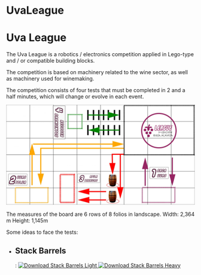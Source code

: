 # UvaLeague
<h1>Uva League</h1>
<p>The Uva League is a robotics / electronics competition applied in Lego-type and / or compatible building blocks.</p>

<p>The competition is based on machinery related to the wine sector, as well as machinery used for winemaking.</p>

<p>The competition consists of four tests that must be completed in 2 and a half minutes, which will change or evolve in each event.</p>

<div style="width: 100%; padding: 0; margin: 0 auto;">
    <img border="0" alt="Uva League" src="https://github.com/joseRamonLeon/uvaleague/blob/master/images/tableroUvaLeague-2880x1527.jpg">
</div>

<p>The measures of the board are 6 rows of 8 folios in landscape.
    Width: 2,364 m Height: 1,145m</p>
<p>Some ideas to face the tests:</p>

<ul>
<li><h2>Stack Barrels</h2>: 
    <span style="margin: 10px auto; text-align: center;">
        <a href="https://github.com/joseRamonLeon/uvaleague/blob/master/pdf/stackbarrelslight.pdf" target="_blank">
        <img border="0" alt="Download Stack Barrels Light" src="https://github.com/joseRamonLeon/uvaleague/stackbarrelslight.png" width="260" height="182">
    </a>
    </span>
    <span style="margin: 10px auto; text-align: center;">
    <a href="https://github.com/joseRamonLeon/uvaleague/pdf/stackbarrelsheavy.pdf" target="_blank">
        <img border="0" alt="Download Stack Barrels Heavy" src="https://github.com/joseRamonLeon/uvaleague/stackbarrelsheavy.png" width="260" height="182">
    </a> 
    </span>
  </li>
</ul>